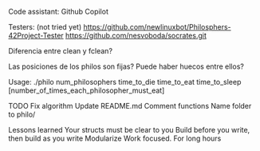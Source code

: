 Code assistant: Github Copilot

Testers: (not tried yet)
https://github.com/newlinuxbot/Philosphers-42Project-Tester
https://github.com/nesvoboda/socrates.git

Diferencia entre clean y fclean?

Las posiciones de los philos son fijas? Puede haber huecos entre ellos?

Usage:
./philo num_philosophers time_to_die time_to_eat time_to_sleep [number_of_times_each_philosopher_must_eat]

TODO
Fix algorithm
Update README.md
Comment functions
Name folder to philo/

Lessons learned
Your structs must be clear to you
Build before you write, then build as you write
Modularize
Work focused. For long hours
